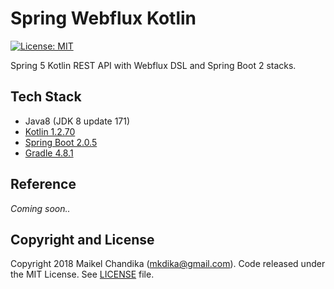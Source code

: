 # Spring Webflux Kotlin

[![License: MIT](https://img.shields.io/badge/License-MIT-blue.svg)](/LICENSE)

Spring 5 Kotlin REST API with Webflux DSL and Spring Boot 2 stacks. 


## Tech Stack

- Java8 (JDK 8 update 171)
- [Kotlin 1.2.70](https://kotlinlang.org/)
- [Spring Boot 2.0.5](http://spring.io/projects/spring-boot)
- [Gradle 4.8.1](https://gradle.org/)


## Reference

_Coming soon.._

## Copyright and License

Copyright 2018 Maikel Chandika (mkdika@gmail.com). Code released under the
MIT License. See [LICENSE](/LICENSE) file.